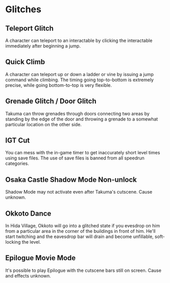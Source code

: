 # Glitches

## Teleport Glitch
A character can teleport to an interactable by clicking the interactable immediately after beginning a jump.

## Quick Climb
A character can teleport up or down a ladder or vine by issuing a jump command while climbing. The timing going top-to-bottom is extremely precise, while going bottom-to-top is very flexible.

## Grenade Glitch / Door Glitch
Takuma can throw grenades through doors connecting two areas by standing by the edge of the door and throwing a grenade to a somewhat particular location on the other side.

## IGT Cut
You can mess with the in-game timer to get inaccurately short level times using save files. The use of save files is banned from all speedrun categories.

## Osaka Castle Shadow Mode Non-unlock
Shadow Mode may not activate even after Takuma's cutscene. Cause unknown.

## Okkoto Dance
In Hida Village, Okkoto will go into a glitched state if you evesdrop on him from a particular area in the corner of the buildings in front of him. He'll start twitching and the eavesdrop bar will drain and become unfillable, soft-locking the level.

## Epilogue Movie Mode
It's possible to play Epilogue with the cutscene bars still on screen. Cause and effects unknown.
